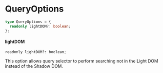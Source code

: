 # QueryOptions

```typescript
type QueryOptions = {
  readonly lightDOM?: boolean;
};
```

#### lightDOM
```
readonly lightDOM?: boolean;
```

This option allows query selector to perform searching not in the Light DOM
instead of the Shadow DOM.